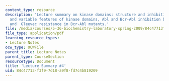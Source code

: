 ```yaml
---
content_type: resource
description: 'Lecture summary on kinase domains: structure and inhibition, conserved
  and variable features of kinase domains, Abl and Bcr-Abl inhibition by Gleevec,
  and  Gleevec resistance in Bcr-Abl mutants.'
file: /media/courses/5-36-biochemistry-laboratory-spring-2009/84c47713f3f97d18a9f8fd7c4b819209_536lecntwthbnk_4.pdf
file_type: application/pdf
learning_resource_types:
- Lecture Notes
ocw_type: OCWFile
parent_title: Lecture Notes
parent_type: CourseSection
resourcetype: Document
title: 'Lecture Summary #4'
uid: 84c47713-f3f9-7d18-a9f8-fd7c4b819209
---
```

